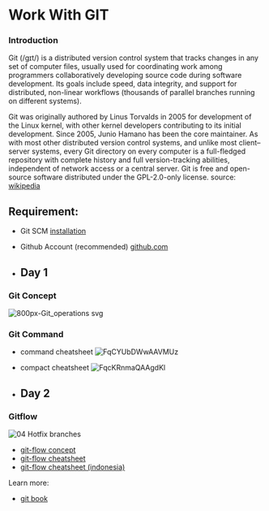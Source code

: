 # Work With GIT

### Introduction

Git (/ɡɪt/) is a distributed version control system that tracks changes in any set of computer files, usually used for coordinating work among programmers collaboratively developing source code during software development. Its goals include speed, data integrity, and support for distributed, non-linear workflows (thousands of parallel branches running on different systems).

Git was originally authored by Linus Torvalds in 2005 for development of the Linux kernel, with other kernel developers contributing to its initial development. Since 2005, Junio Hamano has been the core maintainer. As with most other distributed version control systems, and unlike most client–server systems, every Git directory on every computer is a full-fledged repository with complete history and full version-tracking abilities, independent of network access or a central server. Git is free and open-source software distributed under the GPL-2.0-only license.
source: [wikipedia](https://en.wikipedia.org/wiki/Git)


## Requirement:
- Git SCM [installation](https://git-scm.com/downloads)
- Github Account (recommended) [github.com](github.com)

- ## Day 1

### Git Concept
![800px-Git_operations svg](https://user-images.githubusercontent.com/52684582/223333879-aa01e177-5349-4f9b-b2cb-1dec90065f40.png)

### Git Command
- command cheatsheet
![FqCYUbDWwAAVMUz](https://user-images.githubusercontent.com/52684582/223345802-7d655b80-cec8-421c-bcd8-ee530d95654f.jpg)
- compact cheatsheet
![FqcKRnmaQAAgdKl](https://user-images.githubusercontent.com/52684582/223393661-f9df4ae6-dccf-48b6-b3da-556f9b083220.jpg)


- ## Day 2

### Gitflow

![04 Hotfix branches](https://user-images.githubusercontent.com/52684582/223350132-056efb8c-870e-42b0-85a8-d000ac8fd400.svg)

- [git-flow concept](https://www.atlassian.com/git/tutorials/comparing-workflows/gitflow-workflow)
- [git-flow cheatsheet](https://danielkummer.github.io/git-flow-cheatsheet/index.html)
- [git-flow cheatsheet (indonesia)](https://danielkummer.github.io/git-flow-cheatsheet/index.id_ID.html)

Learn more: 
- [git book](https://git-scm.com/book/en/v2)
